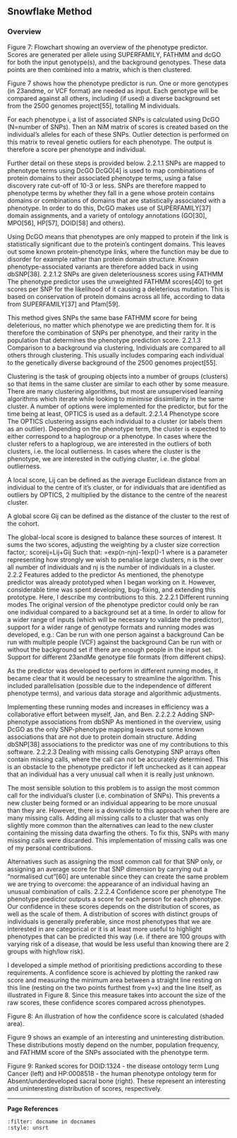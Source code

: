 ## Snowflake Method

### Overview

Figure 7: Flowchart showing an overview of the phenotype predictor. Scores are generated per allele using SUPERFAMILY, FATHMM and dcGO for both the input genotype(s), and the background genotypes. These data points are then combined into a matrix, which is then clustered.

Figure 7 shows how the phenotype predictor is run. One or more genotypes (in 23andme, or VCF format) are needed as input. Each genotype will be compared against all others, including (if used) a diverse background set from the 2500 genomes project[55], totalling M individuals. 

For each phenotype i, a list of associated SNPs is calculated using DcGO (N=number of SNPs). Then an NiM  matrix of scores is created based on the individual’s alleles for each of these SNPs. Outlier detection is performed on this matrix to reveal genetic outliers for each phenotype. The output is therefore a score per phenotype and individual. 

Further detail on these steps is provided below.
2.2.1.1 SNPs are mapped to phenotype terms using DcGO
DcGO[4] is used to map combinations of protein domains to their associated phenotype terms, using a false discovery rate cut-off of 10-3 or less. SNPs are therefore mapped to phenotype terms by whether they fall in a gene whose protein contains domains or combinations of domains that are statistically associated with a phenotype. In order to do this, DcGO makes use of SUPERFAMILY[37] domain assignments, and a variety of ontology annotations (GO[30], MPO[56], HP[57], DOID[58] and others).

Using DcGO means that phenotypes are only mapped to protein if the link is statistically significant due to the protein’s contingent domains. This leaves out some known protein-phenotype links, where the function may be due to disorder for example rather than protein domain structure. Known phenotype-associated variants are therefore added back in using dbSNP[38].
2.2.1.2 SNPs are given deleteriousness scores using FATHMM
The phenotype predictor uses the unweighted FATHMM scores[40] to get scores per SNP for the likelihood of it causing a deleterious mutation. This is based on conservation of protein domains across all life, according to data from SUPERFAMILY[37] and Pfam[59]. 

This method gives SNPs the same base FATHMM score for being deleterious, no matter which phenotype we are predicting them for. It is therefore the combination of SNPs per phenotype, and their rarity in the population that determines the phenotype prediction score.
2.2.1.3 Comparison to a background via clustering,
Individuals are compared to all others through clustering. This usually includes comparing each individual to the genetically diverse background of the 2500 genomes project[55].

Clustering is the task of grouping objects into a number of groups (clusters) so that items in the same cluster are similar to each other by some measure. There are many clustering algorithms, but most are unsupervised learning algorithms which iterate while looking to minimise dissimilarity in the same cluster. A number of options were implemented for the predictor, but for the time being at least, OPTICS is used as a default.
2.2.1.4 Phenotype score
The OPTICS clustering assigns each individual to a cluster (or labels them as an outlier). Depending on the phenotype term, the cluster is expected to either correspond to a haplogroup or a phenotype. In cases where the cluster refers to a haplogroup, we are interested in the outliers of both clusters, i.e. the local outlierness. In cases where the cluster is the phenotype, we are interested in the outlying cluster, i.e. the global outlierness. 

A local score, Lij can be defined as the average Euclidean distance from an individual to the centre of it’s cluster, or for individuals that are identified as outliers by OPTICS, 2 multiplied by the distance to the centre of the nearest cluster.

A global score Gij can be defined as the distance of the cluster to the rest of the cohort.

The global-local score is designed to balance these sources of interest. It sums the two scores, adjusting the weighting by a cluster size correction factor,:
scoreij=Lij+Gij
Such that: =exp(n-njn)-1exp()-1 where is a parameter representing how strongly we wish to penalise large clusters, n is the over all number of individuals and nj is the number of individuals in a cluster.
2.2.2 Features added to the predictor
As mentioned, the phenotype predictor was already prototyped when I began working on it. However, considerable time was spent developing, bug-fixing, and extending this prototype. Here, I describe my contributions to this.
2.2.2.1 Different running modes
The original version of the phenotype predictor could only be ran one individual compared to a background set at a time. In order to allow for a wider range of inputs (which will be necessary to validate the predictor), support for a wider range of genotype formats and running modes was developed, e.g.:
Can be run with one person against a background
Can be run with multiple people (VCF) against the background
Can be run with or without the background set if there are enough people in the input set.
Support for different 23andMe genotype file formats (from different chips).

As the predictor was developed to perform in different running modes, it became clear that it would be necessary to streamline the algorithm. This included parallelisation (possible due to the independence of different phenotype terms), and various data storage and algorithmic adjustments.

Implementing these running modes and increases in efficiency was a collaborative effort between myself, Jan, and Ben.
2.2.2.2 Adding SNP-phenotype associations from dbSNP 
As mentioned in the overview, using DcGO as the only SNP-phenotype mapping leaves out some known associations that are not due to protein domain structure. Adding dbSNP[38] associations to the predictor was one of my contributions to this software. 
2.2.2.3 Dealing with missing calls 
Genotyping SNP arrays often contain missing calls, where the call can not be accurately determined. This is an obstacle to the phenotype predictor if left unchecked as it can appear that an individual has a very unusual call when it is really just unknown.

The most sensible solution to this problem is to assign the most common call for the individual’s cluster (i.e. combination of SNPs). This prevents a new cluster being formed or an individual appearing to be more unusual than they are. However, there is a downside to this approach when there are many missing calls. Adding all missing calls to a cluster that was only slightly more common than the alternatives can lead to the new cluster containing the missing data dwarfing the others. To fix this, SNPs with many missing calls were discarded. This implementation of missing calls was one of my personal contributions.

Alternatives such as assigning the most common call for that SNP only, or assigning an average score for that SNP dimension by carrying out a “normalised cut”[60] are untenable since they can create the same problem we are trying to overcome: the appearance of an individual having an unusual combination of calls.
2.2.2.4 Confidence score per phenotype
The phenotype predictor outputs a score for each person for each phenotype. Our confidence in these scores depends on the distribution of scores, as well as the scale of them. A distribution of scores with distinct groups of individuals is generally preferable, since most phenotypes that we are interested in are categorical or it is at least more useful to highlight phenotypes that can be predicted this way (i.e. if there are 100 groups with varying risk of a disease, that would be less useful than knowing there are 2 groups with high/low risk). 

I developed a simple method of prioritising predictions according to these requirements. A confidence score is achieved by plotting the ranked raw score and measuring the minimum area between a straight line resting on this line (resting on the two points furthest from y=x) and the line itself, as illustrated in Figure 8. Since this measure takes into account the size of the raw scores, these confidence scores  compared across phenotypes.

Figure 8: An illustration of how the confidence score is calculated (shaded area).

Figure 9 shows an example of an interesting and uninteresting distribution. These distributions mostly depend on the number, population frequency, and FATHMM score of the SNPs associated with the phenotype term. 


Figure 9: Ranked scores for DOID:1324 - the disease ontology term Lung Cancer (left) and HP:0008518 - the human phenotype ontology term for Absent/underdeveloped sacral bone (right). These represent an interesting and uninteresting distribution of scores, respectively. 

---
**Page References**

```{bibliography} /_bibliography/references.bib
:filter: docname in docnames
:style: unsrt
```